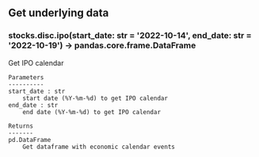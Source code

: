 ## Get underlying data 
### stocks.disc.ipo(start_date: str = '2022-10-14', end_date: str = '2022-10-19') -> pandas.core.frame.DataFrame

Get IPO calendar

    Parameters
    ----------
    start_date : str
        start date (%Y-%m-%d) to get IPO calendar
    end_date : str
        end date (%Y-%m-%d) to get IPO calendar

    Returns
    -------
    pd.DataFrame
        Get dataframe with economic calendar events
